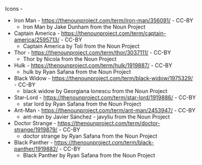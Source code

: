 Icons - 
- Iron Man			- https://thenounproject.com/term/iron-man/356091/ - CC-BY
	- Iron Man by Jake Dunham from the Noun Project
- Captain America	- https://thenounproject.com/term/captain-america/2595713/ - CC-BY
	- Captain America by Toli from the Noun Project
- Thor				- https://thenounproject.com/term/thor/3037111/ - CC-BY
	- Thor by Nicola from the Noun Project
- Hulk				- https://thenounproject.com/term/hulk/1919887/ - CC-BY
	- hulk by Ryan Safana from the Noun Project
- Black Widow		- https://thenounproject.com/term/black-widow/1975329/ - CC-BY
	- black widow by Georgiana Ionescu from the Noun Project
- Star-Lord			- https://thenounproject.com/term/star-lord/1919886/ - CC-BY
	- star lord by Ryan Safana from the Noun Project
- Ant-Man			- https://thenounproject.com/term/ant-man/2453947/ - CC-BY
	- ant-man by Javier Sánchez - javyliu from the Noun Project
- Doctor Strange	- https://thenounproject.com/term/doctor-strange/1919879/ - CC-BY
	- doctor strange by Ryan Safana from the Noun Project
- Black Panther		- https://thenounproject.com/term/black-panther/1919882/ - CC-BY
	- Black Panther by Ryan Safana from the Noun Project

